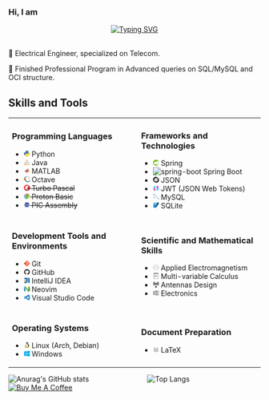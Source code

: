 ### Hi, I am

<div align="center">
  <a href="https://git.io/typing-svg">
    <img src="https://readme-typing-svg.demolab.com?font=Fira+Code&size=40&pause=1000&color=33B1E9&background=B8B8B800&center=true&multiline=true&width=500&height=100&lines=Emerson+Gonz%C3%A1lez+R.;Back-end+Developer" alt="Typing SVG">
  </a>
</div>

</br>

 🌱 Electrical Engineer, specialized on Telecom.


 🌱 Finished Professional Program in Advanced queries on SQL/MySQL and OCI structure.


 <h2>Skills and Tools</h2>

<table>
  <tr>
    <td>
      <h3>Programming Languages</h3>
      <ul>
        <li><img src="images/python.svg" alt="python" width="12" height="12"> Python</li>
        <li><img src="images/java.svg" alt="java" width="12" height="12"> Java</li>
        <li><img src="images/icons/matlab/matlab-original.svg" alt="matlab" width="12" height="12"> MATLAB</li>
        <li><img src="images/octave.svg" alt="octave" width="12" height="12"> Octave</li>
        <li><s><img src="images/pascal.svg" alt="pascal" width="12" height="12"> Turbo Pascal</s></li>
        <li><s><img src="images/proton.png" alt="proton" width="12" height="12"> Proton Basic</s></li>
        <li><s><img src="images/assembler.png" alt="assembler" width="12" height="12"> PIC Assembly</s></li>
      </ul>
    </td>
    <td>
      <h3>Frameworks and Technologies</h3>
      <ul>
        <li><img src="images//icons/spring/spring-original.svg" alt="spring" width="12" height="12"> Spring</li>
        <li><img src="https://www.clipartmax.com/png/small/274-2747964_house-points-spring-boot-svg.png" alt="spring-boot" width="12" height="12"> Spring Boot</li>
        <li><img src="images/json.svg" alt="json" width="12" height="12"> JSON</li>
        <li><img src="images/jwt.svg" alt="jwt" width="12" height="12"> JWT (JSON Web Tokens)</li>
        <li><img src="images/icons/mysql/mysql-original.svg" alt="mysql" width="12" height="12"> MySQL</li>
        <li><img src="images/icons/sqlite/sqlite-original.svg" alt="sqlite" width="12" height="12"> SQLite</li>
      </ul>
    </td>
  </tr>
  <tr>
    <td>
      <h3>Development Tools and Environments</h3>
      <ul>
        <li><img src="images/icons/git/git-original.svg" alt="git" width="12" height="12"> Git</li>
        <li><img src="images/icons/github/github-original.svg" alt="github" width="12" height="12"> GitHub</li>
        <li><img src="images/icons/intellij/intellij-original.svg" alt="intellij" width="12" height="12"> IntelliJ IDEA</li>
        <li><img src="images/neovim.svg" alt="neovim" width="12" height="12"> Neovim</li>
        <li><img src="images/icons/vscode/vscode-original.svg" alt="vscode" width="12" height="12"> Visual Studio Code</li>
      </ul>
    </td>
    <td>
      <h3>Scientific and Mathematical Skills</h3>
      <ul>
        <li><img src="images/electromagnetism.png" alt="electromagnetism" width="12" height="12"> Applied Electromagnetism</li>
        <li><img src="images/calculus.png" alt="calculus" width="12" height="12"> Multi-variable Calculus</li>
        <li><img src="images/antenna.svg" alt="antenna" width="12" height="12"> Antennas Design</li>
        <li><img src="images/electronics.svg" alt="electronics" width="12" height="12"> Electronics</li>
      </ul>
    </td>
  </tr>
  <tr>
    <td>
      <h3>Operating Systems</h3>
      <ul>
        <li><img src="images/icons/linux/linux-original.svg" alt="linux" width="12" height="12"> Linux (Arch, Debian)</li>
        <li><img src="images/icons/windows8/windows8-original.svg" alt="windows" width="12" height="12"> Windows</li>
      </ul>
    </td>
    <td>
      <h3>Document Preparation</h3>
      <ul>
        <li><img src="images/latex.svg" alt="latex" width="12" height="12"> LaTeX</li>
      </ul>
    </td>
  </tr>
</table>


<div style="display: flex; align-items: flex-start;">
  <img src="https://github-readme-stats.vercel.app/api?username=emersondivB0&hide=contribs,prs&show_icons=true&theme=transparent" alt="Anurag's GitHub stats" style="height: 100%; width: 55%;">
  <img src="https://github-readme-stats.vercel.app/api/top-langs/?username=emersondivB0&layout=compact&langs_count=8&card_width=320&theme=transparent" alt="Top Langs" style="height: 100%; width: 30%;">
</div>

<a href="https://bmc.link/emersondvlF" target="_blank" rel="noreferrer nofollow">
  <img src="https://cdn.buymeacoffee.com/buttons/default-red.png" alt="Buy Me A Coffee" height="40" width="170">
</a>


<!--
**emersondivB0/emersondivB0** is a ✨ _special_ ✨ repository because its `README.md` (this file) appears on your GitHub profile.

Here are some ideas to get you started:

- 🔭 I’m currently working on ...

- 👯 I’m looking to collaborate on ...
- 🤔 I’m looking for help with ...
- 💬 Ask me about ...
- 📫 How to reach me: ...
- 😄 Pronouns: ...
- ⚡ Fun fact: ...

-->

